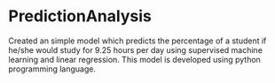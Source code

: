 # PredictionAnalysis
Created an simple model which predicts the percentage of a student if he/she would study for 9.25 hours per day using supervised machine learning and linear regression.
This model is developed using python programming language.
